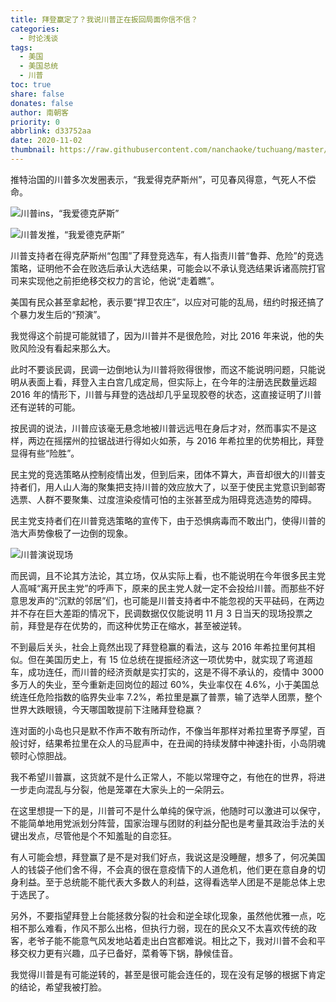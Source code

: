 ```yaml
---
title: 拜登赢定了？我说川普正在扳回局面你信不信？
categories:
  - 时论浅谈
tags:
  - 美国
  - 美国总统
  - 川普
toc: true
share: false
donates: false
author: 南朝客
priority: 0
abbrlink: d33752aa
date: 2020-11-02
thumbnail: https://raw.githubusercontent.com/nanchaoke/tuchuang/master/shuiwangyingding.jpg
---
```


<div class="description">推特治国的川普多次发圈表示，“我爱得克萨斯州”，可见春风得意，气死人不偿命。</div>

<!-- more -->

![川普ins，“我爱德克萨斯”](https://raw.githubusercontent.com/nanchaoke/tuchuang/master/shuiwangyingding_01.jpg)

![川普发推，“我爱德克萨斯”](https://raw.githubusercontent.com/nanchaoke/tuchuang/master/shuiwangyingding_02.jpg)

川普支持者在得克萨斯州“包围”了拜登竞选车，有人指责川普“鲁莽、危险”的竞选策略，证明他不会在败选后承认大选结果，可能会以不承认竞选结果诉诸高院打官司来实现他之前拒绝移交权力的言论，他说“走着瞧”。



美国有民众甚至拿起枪，表示要“捍卫农庄”，以应对可能的乱局，纽约时报还搞了个暴力发生后的“预演”。



我觉得这个前提可能就错了，因为川普并不是很危险，对比 2016 年来说，他的失败风险没有看起来那么大。



此时不要谈民调，民调一边倒地认为川普将败得很惨，而这不能说明问题，只能说明从表面上看，拜登入主白宫几成定局，但实际上，在今年的注册选民数量远超 2016 年的情形下，川普与拜登的选战却几乎呈现胶卷的状态，这直接证明了川普还有逆转的可能。



按民调的说法，川普应该毫无悬念地被川普远远甩在身后才对，然而事实不是这样，两边在摇摆州的拉锯战进行得如火如荼，与 2016 年希拉里的优势相比，拜登显得有些“险胜”。



民主党的竞选策略从控制疫情出发，但到后来，团体不算大，声音却很大的川普支持者们，用人山人海的聚集把支持川普的效应放大了，以至于使民主党意识到邮寄选票、人群不要聚集、过度渲染疫情可怕的主张甚至成为阻碍竞选造势的障碍。



民主党支持者们在川普竞选策略的宣传下，由于恐惧病毒而不敢出门，使得川普的浩大声势像极了一边倒的现象。



![川普演说现场](https://raw.githubusercontent.com/nanchaoke/tuchuang/master/shuiwangyingding_03.jpg)



而民调，且不论其方法论，其立场，仅从实际上看，也不能说明在今年很多民主党人高喊“离开民主党”的呼声下，原来的民主党人就一定不会投给川普。而那些不好意思发声的“沉默的邻居”们，也可能是川普支持者中不能忽视的天平砝码，在两边并不存在巨大差距的情况下，民调数据仅仅能说明 11 月 3 日当天的现场投票之前，拜登是存在优势的，而这种优势正在缩水，甚至被逆转。



不到最后关头，社会上竟然出现了拜登稳赢的看法，这与 2016 年希拉里何其相似。但在美国历史上，有 15 位总统在提振经济这一项优势中，就实现了弯道超车，成功连任，而川普的经济贡献是实打实的，这是不得不承认的，疫情中 3000 多万人的失业，至今重新走回岗位的超过 60%，失业率仅在 4.6%，小于美国总统连任危险指数的临界失业率 7.2%，希拉里是赢了普票，输了选举人团票，整个世界大跌眼镜，今天哪国敢提前下注赌拜登稳赢？



连对面的小岛也只是默不作声不敢有所动作，不像当年那样对希拉里寄予厚望，百般讨好，结果希拉里在众人的马屁声中，在丑闻的持续发酵中神速扑街，小岛阴魂顿时心惊胆战。



我不希望川普赢，这货就不是什么正常人，不能以常理夺之，有他在的世界，将进一步走向混乱与分裂，他是笼罩在大家头上的一朵阴云。



在这里想提一下的是，川普可不是什么单纯的保守派，他随时可以激进可以保守，不能简单地用党派划分阵营，国家治理与团财的利益分配也是考量其政治手法的关键出发点，尽管他是个不知羞耻的自恋狂。



有人可能会想，拜登赢了是不是对我们好点，我说这是没睡醒，想多了，何况美国人的钱袋子他们舍不得，不会真的很在意疫情下的人道危机，他们更在意自身的切身利益。至于总统能不能代表大多数人的利益，这得看选举人团是不是能总体上忠于选民了。



另外，不要指望拜登上台能拯救分裂的社会和逆全球化现象，虽然他优雅一点，吃相不那么难看，作风不那么出格，但执行力弱，现在的民众又不太喜欢传统的政客，老爷子能不能意气风发地站着走出白宫都难说。相比之下，我对川普不会和平移交权力更有兴趣，瓜子已备好，菜肴等下锅，静候佳音。



我觉得川普是有可能逆转的，甚至是很可能会连任的，现在没有足够的根据下肯定的结论，希望我被打脸。




